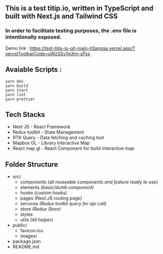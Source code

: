 ## This is a test titip.io, written in TypeScript and built with Next.js and Tailwind CSS

### In order to facilitate testing purposes, the .env file is intentionally exposed.

Demo link : https://test-titip-io-git-main-jt3angga.vercel.app/?vercelToolbarCode=uWzSSy1mXm-sPss

## Avaiable Scripts :

```
yarn dev
yarn build
yarn start
yarn lint
yarn prettier
```

## Tech Stacks

- Next JS - React Framework
- Redux toolkit - State Management
- RTK Query - Data fetching and caching tool
- Mapbox GL - Library Interactive Map
- React map gl - React Component for build interactive map

## Folder Structure

- src/
  - components _(all reuseable components and feature ready to use)_
  - elements _(basic/dumb component)_
  - hooks _(custom hooks)_
  - pages _(Next.JS routing page)_
  - services _(Redux toolkit query for api call)_
  - store _(Redux Store)_
  - styles
  - utils _(All helper)_
- public/
  - favicon.ico
  - images/
- package.json
- README.md

